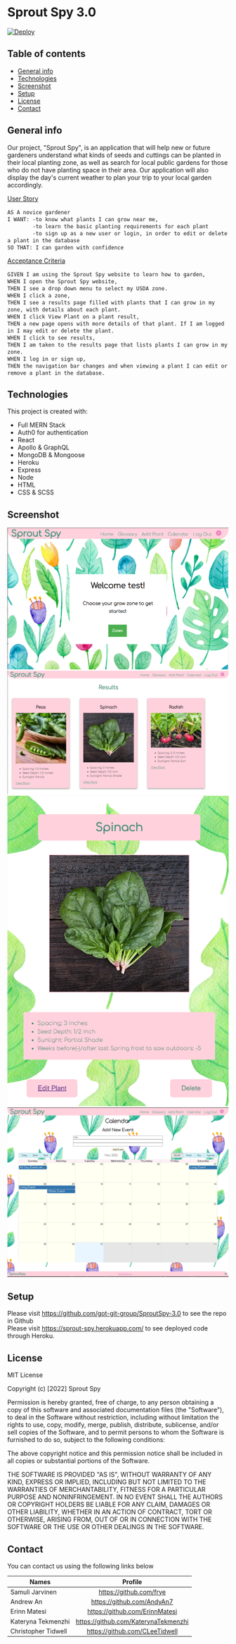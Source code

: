 # Sprout Spy 3.0

[![Deploy](https://www.herokucdn.com/deploy/button.svg)](https://sprout-spy.herokuapp.com/)

## Table of contents
* [General info](#general-info)
* [Technologies](#technologies)
* [Screenshot](#Screenshot)
* [Setup](#setup)
* [License](#License)
* [Contact](#Contact)


## General info

Our project, "Sprout Spy", is an application that will help new or future gardeners understand what kinds of seeds and cuttings can be planted in their local
planting zone, as well as search for local public gardens for those who do not have planting space in their area. Our application will also display the day's current weather to plan your trip to your local garden accordingly.


<ins>User Story</ins>

```
AS A novice gardener
I WANT: -to know what plants I can grow near me,
        -to learn the basic planting requirements for each plant
        -to sign up as a new user or login, in order to edit or delete a plant in the database
SO THAT: I can garden with confidence
```
<ins>Acceptance Criteria</ins>

```
GIVEN I am using the Sprout Spy website to learn how to garden, 
WHEN I open the Sprout Spy website, 
THEN I see a drop down menu to select my USDA zone.
WHEN I click a zone, 
THEN I see a results page filled with plants that I can grow in my zone, with details about each plant.
WHEN I click View Plant on a plant result,
THEN a new page opens with more details of that plant. If I am logged in I may edit or delete the plant.
WHEN I click to see results,
THEN I am taken to the results page that lists plants I can grow in my zone.
WHEN I log in or sign up,
THEN the navigation bar changes and when viewing a plant I can edit or remove a plant in the database.
```
	
## Technologies
This project is created with:
* Full MERN Stack
* Auth0 for authentication
* React
* Apollo & GraphQL
* MongoDB & Mongoose
* Heroku
* Express
* Node
* HTML
* CSS & SCSS

## Screenshot

![screenshot of homepage](./client/src/assets/images/welcomeScreenshot.jpg)
![screenshot of homepage](./client/src/assets/images/resultsScreenshot.jpg)
![screenshot of homepage](./client/src/assets/images/singlePlantScreenshot.jpg)
![screenshot of homepage](./client/src/assets/images/calendarScreenshot.jpg)

## Setup

Please visit https://github.com/got-git-group/SproutSpy-3.0 to see the repo in Github
<br/>
Please visit https://sprout-spy.herokuapp.com/ to see deployed code through Heroku.

## License

MIT License

Copyright (c) [2022] Sprout Spy

Permission is hereby granted, free of charge, to any person obtaining a copy
of this software and associated documentation files (the "Software"), to deal
in the Software without restriction, including without limitation the rights
to use, copy, modify, merge, publish, distribute, sublicense, and/or sell
copies of the Software, and to permit persons to whom the Software is
furnished to do so, subject to the following conditions:

The above copyright notice and this permission notice shall be included in all
copies or substantial portions of the Software.

THE SOFTWARE IS PROVIDED "AS IS", WITHOUT WARRANTY OF ANY KIND, EXPRESS OR
IMPLIED, INCLUDING BUT NOT LIMITED TO THE WARRANTIES OF MERCHANTABILITY,
FITNESS FOR A PARTICULAR PURPOSE AND NONINFRINGEMENT. IN NO EVENT SHALL THE
AUTHORS OR COPYRIGHT HOLDERS BE LIABLE FOR ANY CLAIM, DAMAGES OR OTHER
LIABILITY, WHETHER IN AN ACTION OF CONTRACT, TORT OR OTHERWISE, ARISING FROM,
OUT OF OR IN CONNECTION WITH THE SOFTWARE OR THE USE OR OTHER DEALINGS IN THE
SOFTWARE.

## Contact

You can contact us using the following links below

| Names                   | Profile                              |
| --------------------    |:-----------------------------------: |
| Samuli Jarvinen         | https://github.com/frye              | 
| Andrew An               | https://github.com/AndyAn7           |
| Erinn Matesi            | https://github.com/ErinnMatesi       |
| Kateryna Tekmenzhi      | https://github.com/KaterynaTekmenzhi |
| Christopher Tidwell     | https://github.com/CLeeTidwell       |
